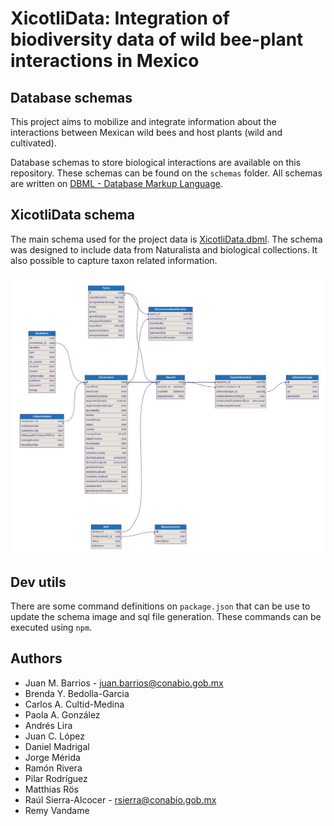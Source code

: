 # XicotliData: Integration of biodiversity data of wild bee-plant interactions in Mexico
## Database schemas

This project aims to mobilize and integrate information about the interactions 
between Mexican wild bees and host plants (wild and cultivated).

Database schemas to store biological interactions are available on this 
repository. These schemas can be found on the `schemas` folder. All schemas are
written on [DBML - Database Markup Language](https://www.dbml.org/).

## XicotliData schema

The main schema used for the project data is 
[XicotliData.dbml](schemas/XicotliData.dbml). The schema was designed to include
data from Naturalista and biological collections. It also possible to capture
taxon related information.

![XicotliData schema](imgs/XicotliDataSchema.png "XicotliData Schema")

## Dev utils

There are some command definitions on `package.json` that can be use to update
the schema image and sql file generation. These commands can be executed using
`npm`.

## Authors

- Juan M. Barrios - juan.barrios@conabio.gob.mx
- Brenda Y. Bedolla-Garcia
- Carlos A. Cultid-Medina
- Paola A. González
- Andrés Lira
- Juan C. López
- Daniel Madrigal
- Jorge Mérida
- Ramón Rivera
- Pilar Rodríguez
- Matthias Rös
- Raúl Sierra-Alcocer - rsierra@conabio.gob.mx
- Remy Vandame
